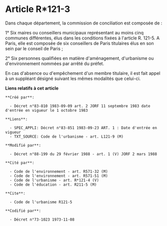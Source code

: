 # Article R*121-3

Dans chaque département, la commission de conciliation est composée de :

1° Six maires ou conseillers municipaux représentant au moins cinq communes différentes, élus dans les conditions fixées à
l'article R. 121-5. A Paris, elle est composée de six conseillers de Paris titulaires élus en son sein par le conseil de
Paris ;

2° Six personnes qualifiées en matière d'aménagement, d'urbanisme ou d'environnement nommées par arrêté du préfet.

En cas d'absence ou d'empêchement d'un membre titulaire, il est fait appel à un suppléant désigné suivant les mêmes modalités
que celui-ci.

**Liens relatifs à cet article**

	**Créé par**:

	  - Décret n°83-810 1983-09-09 art. 2 JORF 11 septembre 1983 date d'entrée en vigueur le 1 octobre 1983

	**Liens**:

	  - SPEC_APPLI: Décret n°83-851 1983-09-23 ART. 1 : Date d'entrée en vigueur
	  - TXT_SOURCE: Code de l'urbanisme - art. L121-9 (M)

	**Modifié par**:

	  - Décret n°88-199 du 29 février 1988 - art. 1 (V) JORF 2 mars 1988

	**Cité par**:

	  - Code de l'environnement - art. R571-32 (M)
	  - Code de l'environnement - art. R571-51 (M)
	  - Code de l'urbanisme - art. R*121-4 (V)
	  - Code de l'éducation - art. R211-5 (M)

	**Cite**:

	  - Code de l'urbanisme R121-5

	**Codifié par**:

	  - Décret n°73-1023 1973-11-08
